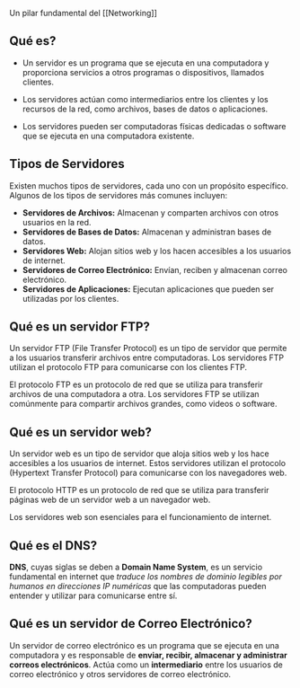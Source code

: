 Un pilar fundamental del [[Networking]]
## Qué es?

- Un servidor es un programa que se ejecuta en una computadora y proporciona servicios a otros programas o dispositivos, llamados clientes.

- Los servidores actúan como intermediarios entre los clientes y los recursos de la red, como archivos, bases de datos o aplicaciones.

- Los servidores pueden ser computadoras físicas dedicadas o software que se ejecuta en una computadora existente.

## Tipos de Servidores
Existen muchos tipos de servidores, cada uno con un propósito específico. Algunos de los tipos de servidores más comunes incluyen:

- **Servidores de Archivos:** Almacenan y comparten archivos con otros usuarios en la red.
- **Servidores de Bases de Datos:** Almacenan y administran bases de datos.
- **Servidores Web:** Alojan sitios web y los hacen accesibles a los usuarios de internet.
- **Servidores de Correo Electrónico:** Envían, reciben y almacenan correo electrónico.
- **Servidores de Aplicaciones:** Ejecutan aplicaciones que pueden ser utilizadas por los clientes.

## Qué es un servidor FTP?
Un servidor FTP (File Transfer Protocol) es un tipo de servidor que permite a los usuarios transferir archivos entre computadoras. Los servidores FTP utilizan el protocolo FTP para comunicarse con los clientes FTP.

El protocolo FTP es un protocolo de red que se utiliza para transferir archivos de una computadora a otra. Los servidores FTP se utilizan comúnmente para compartir archivos grandes, como videos o software.

## Qué es un servidor web?
Un servidor web es un tipo de servidor que aloja sitios web y los hace accesibles a los usuarios de internet. Estos servidores utilizan el protocolo (Hypertext Transfer Protocol) para comunicarse con los navegadores web.

El protocolo HTTP es un protocolo de red que se utiliza para transferir páginas web de un servidor web a un navegador web. 

Los servidores web son esenciales para el funcionamiento de internet.

## Qué es el DNS?
**DNS**, cuyas siglas se deben a **Domain Name System**, es un servicio fundamental en internet que *traduce los nombres de dominio legibles por humanos en direcciones IP numéricas* que las computadoras pueden entender y utilizar para comunicarse entre sí.

## Qué es un servidor de Correo Electrónico?
Un servidor de correo electrónico es un programa que se ejecuta en una computadora y es responsable de **enviar, recibir, almacenar y administrar correos electrónicos**. Actúa como un **intermediario** entre los usuarios de correo electrónico y otros servidores de correo electrónico.
